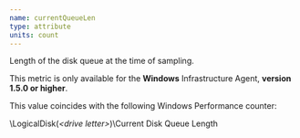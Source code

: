 ```yaml
---
name: currentQueueLen
type: attribute
units: count
---
```


Length of the disk queue at the time of sampling.

This metric is only available for the **Windows** Infrastructure Agent, **version 1.5.0 or higher**.

This value coincides with the following Windows Performance counter:

\\LogicalDisk(_&lt;drive letter&gt;_)\\Current Disk Queue Length